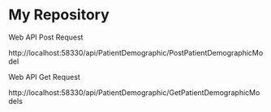 # My Repository
Web API Post Request

http://localhost:58330/api/PatientDemographic/PostPatientDemographicModel

Web API Get Request

http://localhost:58330/api/PatientDemographic/GetPatientDemographicModels
